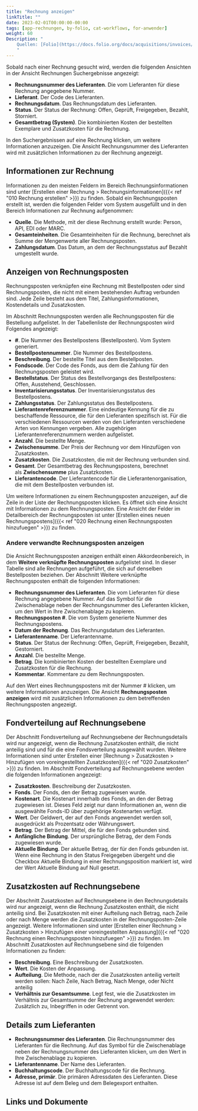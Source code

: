 ```yaml
---
title: "Rechnung anzeigen"
linkTitle: ""
date: 2023-02-01T00:00:00-00:00
tags: [app-rechnungen, by-folio, cat-workflows, for-anwender]
weight: 60
Description: "
    Quellen: [Folio](https://docs.folio.org/docs/acquisitions/invoices/#viewing-invoice-details ) & [GBV](https://info.gbv.de/display/FOLIOGBVEXTERN/Folio:+Rechnung+anzeigen)
    "
---
```

Sobald nach einer Rechnung gesucht wird, werden die folgenden Ansichten in der Ansicht Rechnungen Suchergebnisse angezeigt:

* **Rechnungsnummer des Lieferanten**. Die vom Lieferanten für diese Rechnung angegebene Nummer.
* **Lieferant**. Der Code des Lieferanten.
* **Rechnungsdatum**. Das Rechnungsdatum des Lieferanten.
* **Status**. Der Status der Rechnung: Offen, Geprüft, Freigegeben, Bezahlt, Storniert.
* **Gesamtbetrag (System)**. Die kombinierten Kosten der bestellten Exemplare und Zusatzkosten für die Rechnung.

In den Suchergebnissen auf eine Rechnung klicken, um weitere Informationen anzuzeigen. Die Ansicht Rechnungsnummer des Lieferanten wird mit zusätzlichen Informationen zu der Rechnung angezeigt.

## Informationen zur Rechnung

Informationen zu den meisten Feldern im Bereich Rechnungsinformationen sind unter [Erstellen einer Rechnung > Rechnungsinformationen]({{< ref "010 Rechnung erstellen" >}}) zu finden. Sobald ein Rechnungsposten erstellt ist, werden die folgenden Felder vom System ausgefüllt und in den Bereich Informationen zur Rechnung aufgenommen:

* **Quelle**. Die Methode, mit der diese Rechnung erstellt wurde: Person, API, EDI oder MARC.
* **Gesamteinheiten**. Die Gesamteinheiten für die Rechnung, berechnet als Summe der Mengenwerte aller Rechnungsposten.
* **Zahlungsdatum**. Das Datum, an dem der Rechnungsstatus auf Bezahlt umgestellt wurde.

## Anzeigen von Rechnungsposten

Rechnungsposten verknüpfen eine Rechnung mit Bestellposten oder sind Rechnungsposten, die nicht mit einem bestehenden Auftrag verbunden sind. Jede Zeile besteht aus dem Titel, Zahlungsinformationen, Kostendetails und Zusatzkosten.

Im Abschnitt Rechnungsposten werden alle Rechnungsposten für die Bestellung aufgelistet. In der Tabellenliste der Rechnungsposten wird Folgendes angezeigt:

* **#**. Die Nummer des Bestellpostens (Bestellposten). Vom System generiert.
* **Bestellpostennummer**. Die Nummer des Bestellpostens.
* **Beschreibung**. Der bestellte Titel aus dem Bestellposten.
* **Fondscode**. Der Code des Fonds, aus dem die Zahlung für den Rechnungsposten geleistet wird.
* **Bestellstatus**. Der Status des Bestellvorgangs des Bestellpostens: Offen, Ausstehend, Geschlossen.
* **Inventarisierungsstatus**. Der Inventarisierungsstatus des Bestellpostens.
* **Zahlungsstatus**. Der Zahlungsstatus des Bestellpostens.
* **Lieferantenreferenznummer**. Eine eindeutige Kennung für die zu beschaffende Ressource, die für den Lieferanten spezifisch ist. Für die verschiedenen Ressourcen werden von den Lieferanten verschiedene Arten von Kennungen vergeben. Alle zugehörigen Lieferantenreferenznummern werden aufgelistet.
* **Anzahl**. Die bestellte Menge.
* **Zwischensumme**. Der Preis der Rechnung vor dem Hinzufügen von Zusatzkosten.
* **Zusatzkosten**. Die Zusatzkosten, die mit der Rechnung verbunden sind.
* **Gesamt**. Der Gesamtbetrag des Rechnungspostens, berechnet als **Zwischensumme** plus Zusatzkosten.
* **Lieferantencode**. Der Lieferantencode für die Lieferantenorganisation, die mit dem Bestellposten verbunden ist.

Um weitere Informationen zu einem Rechnungsposten anzuzeigen, auf die Zeile in der Liste der Rechnungsposten klicken. Es öffnet sich eine Ansicht mit Informationen zu dem Rechnungsposten. Eine Ansicht der Felder im Detailbereich der Rechnungsposten ist unter [Erstellen eines neuen Rechnungspostens]({{< ref "020 Rechnung einen Rechnungsposten hinzufuegen" >}}) zu finden.

### Andere verwandte Rechnungsposten anzeigen

Die Ansicht Rechnungsposten anzeigen enthält einen Akkordeonbereich, in dem **Weitere verknüpfte Rechnungsposten** aufgelistet sind. In dieser Tabelle sind alle Rechnungen aufgeführt, die sich auf denselben Bestellposten beziehen. Der Abschnitt Weitere verknüpfte Rechnungsposten enthält die folgenden Informationen:

* **Rechnungsnummer des Lieferanten**. Die vom Lieferanten für diese Rechnung angegebene Nummer. Auf das Symbol für die Zwischenablage neben der Rechnungsnummer des Lieferanten klicken, um den Wert in Ihre Zwischenablage zu kopieren.
* **Rechnungsposten #**. Die vom System generierte Nummer des Rechnungspostens.
* **Datum der Rechnung**. Das Rechnungsdatum des Lieferanten.
* **Lieferantenname**. Der Lieferantenname.
* **Status**. Der Status der Rechnung: Offen, Geprüft, Freigegeben, Bezahlt, Gestorniert.
* **Anzahl**. Die bestellte Menge.
* **Betrag**. Die kombinierten Kosten der bestellten Exemplare und Zusatzkosten für die Rechnung.
* **Kommentar**. Kommentare zu dem Rechnungsposten.

Auf den Wert eines Rechnungspostens mit der Nummer # klicken, um weitere Informationen anzuzeigen. Die Ansicht **Rechnungsposten anzeigen** wird mit zusätzlichen Informationen zu dem betreffenden Rechnungsposten angezeigt.

## Fondverteilung auf Rechnungsebene

Der Abschnitt Fondsverteilung auf Rechnungsebene der Rechnungsdetails wird nur angezeigt, wenn die Rechnung Zusatzkosten enthält, die nicht anteilig sind und für die eine Fondsverteilung ausgewählt wurden. Weitere Informationen sind unter Erstellen einer [Rechnung > Zusatzkosten > Hinzufügen von voreingestellten Zusatzkosten]({{< ref "020 Zusatzkosten" >}}) zu finden. Im Abschnitt Fondverteilung auf Rechnungsebene werden die folgenden Informationen angezeigt:

* **Zusatzkosten**. Beschreibung der Zusatzkosten.
* **Fonds**. Der Fonds, den der Betrag zugewiesen wurde.
* **Kostenart**. Die Kostenart innerhalb des Fonds, an den der Betrag zugewiesen ist. Dieses Feld zeigt nur dann Informationen an, wenn die ausgewählte Fonds-ID über zugehörige Kostenarten verfügt.
* **Wert**. Der Geldwert, der auf den Fonds angewendet werden soll, ausgedrückt als Prozentsatz oder Währungswert.
* **Betrag**. Der Betrag der Mittel, die für den Fonds gebunden sind.
* **Anfängliche Bindung**. Der ursprüngliche Betrag, der dem Fonds zugewiesen wurde.
* **Aktuelle Bindung**. Der aktuelle Betrag, der für den Fonds gebunden ist. Wenn eine Rechnung in den Status Freigegeben übergeht und die Checkbox Aktuelle Bindung in einer Rechnungsposition markiert ist, wird der Wert Aktuelle Bindung auf Null gesetzt.

## Zusatzkosten auf Rechnungsebene

Der Abschnitt Zusatzkosten auf Rechnungsebene in den Rechnungsdetails wird nur angezeigt, wenn die Rechnung Zusatzkosten enthält, die nicht anteilig sind. Bei Zusatzkosten mit einer Aufteilung nach Betrag, nach Zeile oder nach Menge werden die Zusatzkosten in der Rechnungsposten-Zeile angezeigt. Weitere Informationen sind unter [Erstellen einer Rechnung > Zusatzkosten > Hinzufügen einer voreingestellten Anpassung]({{< ref "020 Rechnung einen Rechnungsposten hinzufuegen" >}}) zu finden. Im Abschnitt Zusatzkosten auf Rechnungsebene sind die folgenden Informationen zu finden:

* **Beschreibung**. Eine Beschreibung der Zusatzkosten.
* **Wert**. Die Kosten der Anpassung.
* **Aufteilung**. Die Methode, nach der die Zusatzkosten anteilig verteilt werden sollen: Nach Zeile, Nach Betrag, Nach Menge, oder Nicht anteilig
* **Verhältnis zur Gesamtsumme**. Legt fest, wie die Zusatzkosten im Verhältnis zur Gesamtsumme der Rechnung angewendet werden: Zusätzlich zu, Inbegriffen in oder Getrennt von.

## Details zum Lieferanten

* **Rechnungsnummer des Lieferanten**. Die Rechnungsnummer des Lieferanten für die Rechnung. Auf das Symbol für die Zwischenablage neben der Rechnungsnummer des Lieferanten klicken, um den Wert in Ihre Zwischenablage zu kopieren.
* **Lieferantenname**. Der Name des Lieferanten.
* **Buchhaltungscode**. Der Buchhaltungscode für die Rechnung.
* **Adresse, primär**. Die primären Adressdaten des Lieferanten. Diese Adresse ist auf dem Beleg und dem Belegexport enthalten.

## Links und Dokumente
